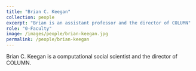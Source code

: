 ```yaml
---
title: "Brian C. Keegan"
collection: people
excerpt: "Brian is an assistant professor and the director of COLUMN"
role: "0-Faculty"
image: /images/people/brian-keegan.jpg
permalink: /people/brian-keegan
---
```


Brian C. Keegan is a computational social scientist and the director of COLUMN.